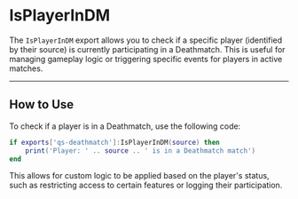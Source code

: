 # IsPlayerInDM

The `IsPlayerInDM` export allows you to check if a specific player (identified by their source) is currently participating in a Deathmatch. This is useful for managing gameplay logic or triggering specific events for players in active matches.

***

## **How to Use**

To check if a player is in a Deathmatch, use the following code:

```lua
if exports['qs-deathmatch']:IsPlayerInDM(source) then
	print('Player: ' .. source .. ' is in a Deathmatch match')
end
```

This allows for custom logic to be applied based on the player's status, such as restricting access to certain features or logging their participation.
